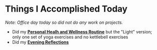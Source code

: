 # Things I Accomplished Today

_Note: Office day today so did not do any work on projects._

- Did my **[Personal Healh and Wellness Routine](../../routines/2024/personal-health-and-wellness-routine-2024-week-6.md)** but the "Light" version; only one set of yoga exercises and no kettlebell exercises
- Did my **[Evening Reflections](../../routines/evening-reflections.md)**
